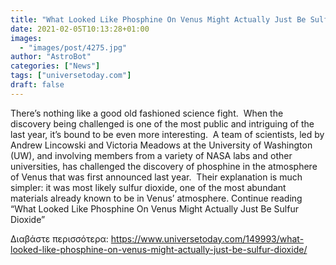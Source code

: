 ```yaml
---
title: "What Looked Like Phosphine On Venus Might Actually Just Be Sulfur Dioxide"
date: 2021-02-05T10:13:28+01:00
images:
  - "images/post/4275.jpg"
author: "AstroBot"
categories: ["News"]
tags: ["universetoday.com"]
draft: false
---
```


There’s nothing like a good old fashioned science fight.  When the discovery being challenged is one of the most public and intriguing of the last year, it’s bound to be even more interesting.  A team of scientists, led by Andrew Lincowski and Victoria Meadows at the University of Washington (UW), and involving members from a variety of NASA labs and other universities, has challenged the discovery of phosphine in the atmosphere of Venus that was first announced last year.  Their explanation is much simpler: it was most likely sulfur dioxide, one of the most abundant materials already known to be in Venus’ atmosphere. Continue reading “What Looked Like Phosphine On Venus Might Actually Just Be Sulfur Dioxide” 

Διαβάστε περισσότερα: https://www.universetoday.com/149993/what-looked-like-phosphine-on-venus-might-actually-just-be-sulfur-dioxide/
